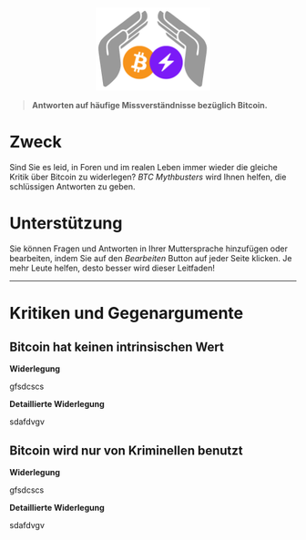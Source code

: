 <div align="center">
  <img width="200" src=".\_images\Logo-BTCMythBusters.png" alt="logo of docsify-awesome repository">
</div>

> **Antworten auf häufige Missverständnisse bezüglich Bitcoin.**

# Zweck

Sind Sie es leid, in Foren und im realen Leben immer wieder die gleiche Kritik über Bitcoin zu widerlegen? *BTC Mythbusters* wird Ihnen helfen, die schlüssigen Antworten zu geben.

# Unterstützung

Sie können Fragen und Antworten in Ihrer Muttersprache hinzufügen oder bearbeiten, indem Sie auf den *Bearbeiten* Button auf jeder Seite klicken. Je mehr Leute helfen, desto besser wird dieser Leitfaden!

***

# Kritiken und Gegenargumente

## Bitcoin hat keinen intrinsischen Wert

**Widerlegung**

gfsdcscs

**Detaillierte Widerlegung**

sdafdvgv

## Bitcoin wird nur von Kriminellen benutzt

**Widerlegung**

gfsdcscs

**Detaillierte Widerlegung**

sdafdvgv